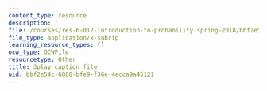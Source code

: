 ```yaml
---
content_type: resource
description: ''
file: /courses/res-6-012-introduction-to-probability-spring-2018/bbf2e54c6868bfe9f36e4ecca9a45121_l9y2Kv8VHw.srt
file_type: application/x-subrip
learning_resource_types: []
ocw_type: OCWFile
resourcetype: Other
title: 3play caption file
uid: bbf2e54c-6868-bfe9-f36e-4ecca9a45121
---
```

